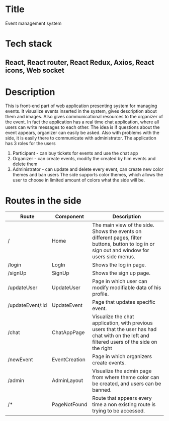 # Title

Event management system

# Tech stack

## React, React router, React Redux, Axios, React icons, Web socket

# Description

This is front-end part of web application presenting system for managing events. It visualize events inserted in the system, gives description about them and images. Also gives communicational resources to the organizer of the event. In fact the application has a real time chat application, where all users can write messages to each other. The idea is if questions about the event appears, organizer can easily be asked. Also with problems with the side, it is easily there to communicate with administrator.
The application has 3 roles for the users

1. Participant - can buy tickets for events and use the chat app
2. Organizer - can create events, modify the created by him events and delete them
3. Administrator - can update and delete every event, can create new color themes and ban users
   The side supports color themes, which allows the user to choose in limited amount of colors what the side will be.

# Routes in the side

| Route            | Component     | Description                                                                                                                                   |
| ---------------- | ------------- | --------------------------------------------------------------------------------------------------------------------------------------------- |
| /                | Home          | The main view of the side. Shows the events on different pages, filter buttons, button to log in or sign out and window for users side menus. |
| /login           | LogIn         | Shows the log in page.                                                                                                                        |
| /signUp          | SignUp        | Shows the sign up page.                                                                                                                       |
| /updateUser      | UpdateUser    | Page in which user can modify modifiable data of his profile.                                                                                 |
| /updateEvent/:id | UpdateEvent   | Page that updates specific event.                                                                                                             |
| /chat            | ChatAppPage   | Visualize the chat application, with previous users that the user has had chat with on the left and filtered users of the side on the right   |
| /newEvent        | EventCreation | Page in which organizers create events.                                                                                                       |
| /admin           | AdminLayout   | Visualize the admin page from where theme color can be created, and users can be banned.                                                      |
| /\*              | PageNotFound  | Route that appears every time a non existing route is trying to be accessed.                                                                  |
